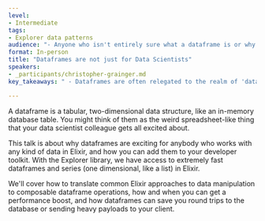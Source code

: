 ```yaml
---
level:
- Intermediate
tags:
- Explorer data patterns
audience: "- Anyone who isn't entirely sure what a dataframe is or why they might use one. And anyone who uses them but thinks they're only for data science task. And anybody else, really."
format: In-person
title: "Dataframes are not just for Data Scientists"
speakers:
- _participants/christopher-grainger.md
key_takeaways: " - Dataframes are often relegated to the realm of 'data science', but they're actually a really useful tool for everyday programming tasks. They uncover novel and performant patterns in all sorts of applications and should be part of any developer's toolkit."

---
```

A dataframe is a tabular, two-dimensional data structure, like an in-memory database table. You might think of them as the weird spreadsheet-like thing that your data scientist colleague gets all excited about.

This talk is about why dataframes are exciting for anybody who works with any kind of data in Elixir, and how you can add them to your developer toolkit. With the Explorer library, we have access to extremely fast dataframes and series (one dimensional, like a list) in Elixir.

We'll cover how to translate common Elixir approaches to data manipulation to composable dataframe operations, how and when you can get a performance boost, and how dataframes can save you round trips to the database or sending heavy payloads to your client.